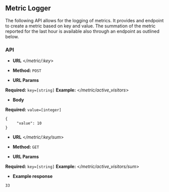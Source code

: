## Metric Logger

The following API allows for the logging of metrics. It provides and endpoint to create a metric based on key and value.
The summation of the metric reported for the last hour is available also through an endpoint as outlined below.

### API

* **URL**
<_/metric/:key_>

* **Method:**
`POST`

*  **URL Params**

 **Required:**
    `key=[string]`
 **Example:**
 <_/metric/active_visitors_>

* **Body**

 **Required:**
    `value=[integer]`
 ```
 {
	  "value": 10
 }
 ```

* **URL**
<_/metric/:key/sum_>

* **Method:**
`GET`

*  **URL Params**

 **Required:**
    `key=[string]`
 **Example:**
 <_/metric/active_visitors/sum_>

* **Example response**

 ```
 33
 ```
